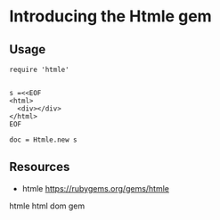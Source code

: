 # Introducing the Htmle gem


## Usage

    require 'htmle'


    s =<<EOF
    <html>
      <div></div>
    </html>
    EOF

    doc = Htmle.new s

## Resources

* htmle https://rubygems.org/gems/htmle

htmle html dom gem
